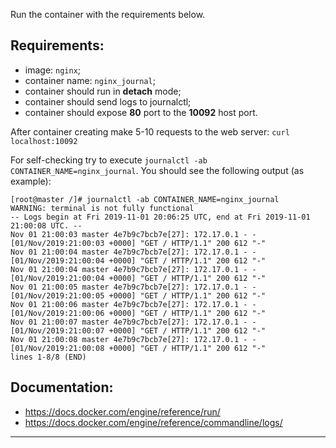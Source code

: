 
Run the container with the requirements below.

## Requirements:
- image: `nginx`;
- container name: `nginx_journal`;
- container should run in **detach** mode;
- container should send logs to journalctl;
- container should expose **80** port to the **10092** host port.    

After container creating make 5-10 requests to the web server: `curl localhost:10092`   

For self-checking try to execute `journalctl -ab CONTAINER_NAME=nginx_journal`. You should see the following output (as example):  
```
[root@master /]# journalctl -ab CONTAINER_NAME=nginx_journal
WARNING: terminal is not fully functional
-- Logs begin at Fri 2019-11-01 20:06:25 UTC, end at Fri 2019-11-01 21:00:08 UTC. --
Nov 01 21:00:03 master 4e7b9c7bcb7e[27]: 172.17.0.1 - - [01/Nov/2019:21:00:03 +0000] "GET / HTTP/1.1" 200 612 "-"
Nov 01 21:00:04 master 4e7b9c7bcb7e[27]: 172.17.0.1 - - [01/Nov/2019:21:00:04 +0000] "GET / HTTP/1.1" 200 612 "-"
Nov 01 21:00:04 master 4e7b9c7bcb7e[27]: 172.17.0.1 - - [01/Nov/2019:21:00:04 +0000] "GET / HTTP/1.1" 200 612 "-"
Nov 01 21:00:05 master 4e7b9c7bcb7e[27]: 172.17.0.1 - - [01/Nov/2019:21:00:05 +0000] "GET / HTTP/1.1" 200 612 "-"
Nov 01 21:00:06 master 4e7b9c7bcb7e[27]: 172.17.0.1 - - [01/Nov/2019:21:00:06 +0000] "GET / HTTP/1.1" 200 612 "-"
Nov 01 21:00:07 master 4e7b9c7bcb7e[27]: 172.17.0.1 - - [01/Nov/2019:21:00:07 +0000] "GET / HTTP/1.1" 200 612 "-"
Nov 01 21:00:08 master 4e7b9c7bcb7e[27]: 172.17.0.1 - - [01/Nov/2019:21:00:08 +0000] "GET / HTTP/1.1" 200 612 "-"
lines 1-8/8 (END)
```
  
  
## Documentation:
- https://docs.docker.com/engine/reference/run/
- https://docs.docker.com/engine/reference/commandline/logs/

---
